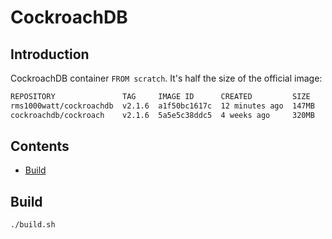 # CockroachDB

## Introduction

CockroachDB container `FROM scratch`. It's half the size of the official image:

```bash
REPOSITORY               TAG     IMAGE ID      CREATED         SIZE
rms1000watt/cockroachdb  v2.1.6  a1f50bc1617c  12 minutes ago  147MB
cockroachdb/cockroach    v2.1.6  5a5e5c38ddc5  4 weeks ago     320MB
```

## Contents

- [Build](#build)

## Build

```bash
./build.sh
```
